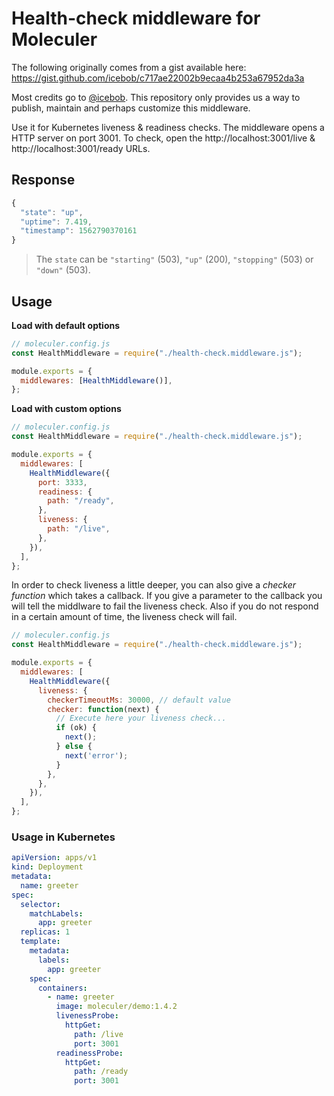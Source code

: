 # Health-check middleware for Moleculer

The following originally comes from a gist available here:
https://gist.github.com/icebob/c717ae22002b9ecaa4b253a67952da3a

Most credits go to [@icebob](https://github.com/icebob).
This repository only provides us a way to publish, maintain and perhaps customize this middleware.

Use it for Kubernetes liveness & readiness checks.
The middleware opens a HTTP server on port 3001.
To check, open the http://localhost:3001/live & http://localhost:3001/ready URLs.

## Response

```js
{
  "state": "up",
  "uptime": 7.419,
  "timestamp": 1562790370161
}
```

> The `state` can be `"starting"` (503), `"up"` (200), `"stopping"` (503) or `"down"` (503).

## Usage

**Load with default options**

```js
// moleculer.config.js
const HealthMiddleware = require("./health-check.middleware.js");

module.exports = {
  middlewares: [HealthMiddleware()],
};
```

**Load with custom options**

```js
// moleculer.config.js
const HealthMiddleware = require("./health-check.middleware.js");

module.exports = {
  middlewares: [
    HealthMiddleware({
      port: 3333,
      readiness: {
        path: "/ready",
      },
      liveness: {
        path: "/live",
      },
    }),
  ],
};
```

In order to check liveness a little deeper, you can also give a *checker function* which takes a callback. If you give a parameter to the callback you will tell the middlware to fail the liveness check.
Also if you do not respond in a certain amount of time, the liveness check will fail.

```js
// moleculer.config.js
const HealthMiddleware = require("./health-check.middleware.js");

module.exports = {
  middlewares: [
    HealthMiddleware({
      liveness: {
        checkerTimeoutMs: 30000, // default value
        checker: function(next) {
          // Execute here your liveness check...
          if (ok) {
            next();
          } else {
            next('error');
          }
        },
      },
    }),
  ],
};
```

### Usage in Kubernetes

```yaml
apiVersion: apps/v1
kind: Deployment
metadata:
  name: greeter
spec:
  selector:
    matchLabels:
      app: greeter
  replicas: 1
  template:
    metadata:
      labels:
        app: greeter
    spec:
      containers:
        - name: greeter
          image: moleculer/demo:1.4.2
          livenessProbe:
            httpGet:
              path: /live
              port: 3001
          readinessProbe:
            httpGet:
              path: /ready
              port: 3001
```
